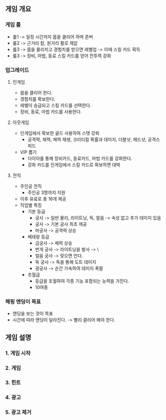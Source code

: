 ## 게임 개요
### 게임 룰
  - 룰1 -> 일정 시간까지 몹을 클리어 하며 존버
  - 룰2 -> 근거리 칼, 원거리 활로 제압
  - 룰3 -> 몹을 물리치고 경험치를 받으면 레벨업 -> 이때 스킬 카드 획득
  - 룰3 -> 장비, 마법, 동료 스킬 카드를 얻어 전투력 강화

### 업그레이드
1) 인게임
    - 몹을 클리어 한다. 
    - 경험치를 확보한다.
    - 레벨이 승급되고 스킬 카드를 선택한다.
    - 장비, 동료, 마법 카드를 사용한다. 
  
2) 아웃게임
    - 인게임에서 확보한 골드 사용하여 스탯 강화
      - 공격력, 체력, 체력 재생, 크리티컬 확률과 데미지, 더블샷, 헤드샷, 공격스피드
    - VIP 뽑기 
      - 다이아를 통해 장비카드, 동료카드, 마법 카드를 강화한다.    
      - 강화 카드를 인게임에서 스킬 카드로 확보하면 대박
  
3) 전직
    - 주인공 전직
      - 주인공 3명까지 지원  
    - 이후 유료로 총 16개 제공
    - 직업별 특징 
      - 기본 등급 
        - 궁사 -> 일반 물리, 라이트닝, 독, 얼음 -> 속성 없고 추가 데미지 있음
        - 궁사 -> 기본 궁사 최초 제공
        - 마궁사 -> 공격력 상승
      - 베테랑 등급
        - 금궁사 -> 체력 상승
        - 번개 궁사 -> 라이트닝을 발사 -> \
        - 얼음 궁사 -> 맞으면 언다.
        - 독 궁사 -> 독을 통해 도트 데미지 
        - 광궁사 -> 순간 가속하여 데미지 폭팔
      - 초월급
        - 등급을 초월하여 각종 기능 포함되는 능력을 가진다. 
        - 10여종   

### 해핑 앤딩이 목표
  - 앤딩을 보는 것이 목표 
  - 시간에 따라 앤딩이 달라진다. -> 빨리 클리어 해야 한다. 

## 게임 설명
### 1. 게임 시작

### 2. 게임 
 
### 3. 힌트
    
### 4. 광고
 
### 5. 광고 제거
 
